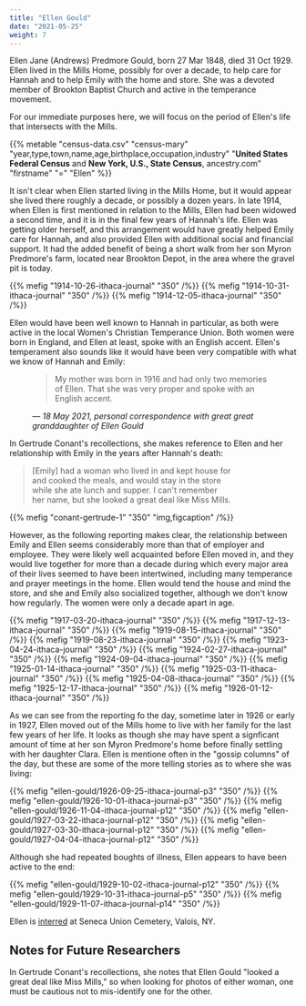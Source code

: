 ```yaml
---
title: "Ellen Gould"
date: "2021-05-25"
weight: 7
---
```


Ellen Jane (Andrews) Predmore Gould, born 27 Mar 1848, died 31 Oct 1929. Ellen lived in the Mills Home, possibly for over a decade, to help care for Hannah and to help Emily with the home and store. She was a devoted member of Brookton Baptist Church and active in the temperance movement.

<!--more-->

For our immediate purposes here, we will focus on the period of Ellen's life that intersects with the Mills.

{{% metable "census-data.csv" "census-mary" "year,type,town,name,age,birthplace,occupation,industry" "**United States Federal Census** and **New York, U.S., State Census**, ancestry.com" "firstname" "=" "Ellen" %}}

It isn't clear when Ellen started living in the Mills Home, but it would appear she lived there roughly a decade, or possibly a dozen years. In late 1914, when Ellen is first mentioned in relation to the Mills, Ellen had been widowed a second time, and it is in the final few years of Hannah's life. Ellen was getting older herself, and this arrangement would have greatly helped Emily care for Hannah, and also provided Ellen with additional social and financial support. It had the added benefit of being a short walk from her son Myron Predmore's farm, located near Brookton Depot, in the area where the gravel pit is today.

{{% mefig "1914-10-26-ithaca-journal" "350" /%}}
{{% mefig "1914-10-31-ithaca-journal" "350" /%}}
{{% mefig "1914-12-05-ithaca-journal" "350" /%}}

Ellen would have been well known to Hannah in particular, as both were active in the local Women's Christian Temperance Union. Both women were born in England, and Ellen at least, spoke with an English accent. Ellen's temperament also sounds like it would have been very compatible with what we know of Hannah and Emily:

<figure>
<blockquote>
My mother was born in 1916 and had only two memories of Ellen. That she was very proper and spoke with an English accent.
</blockquote>
<figcaption>
— <cite>18 May 2021, personal correspondence with great great granddaughter of Ellen Gould</cite>
</figcaption>
</figure>

In Gertrude Conant's recollections, she makes reference to Ellen and her relationship with Emily in the years after Hannah's death:

<blockquote style="width: 350px">[Emily] had a woman who lived in and kept house for and cooked the meals, and would stay in the store while she ate lunch and supper. I can't remember her name, but she looked a great deal like Miss Mills.</blockquote>

{{% mefig "conant-gertrude-1" "350" "img,figcaption" /%}}

However, as the following reporting makes clear, the relationship between Emily and Ellen seems considerably more than that of employer and employee. They were likely well acquainted before Ellen moved in, and they would live together for more than a decade during which every major area of their lives seemed to have been intertwined, including many temperance and prayer meetings in the home. Ellen would tend the house and mind the store, and she and Emily also socialized together, although we don't know how regularly. The women were only a decade apart in age.

{{% mefig "1917-03-20-ithaca-journal" "350" /%}}
{{% mefig "1917-12-13-ithaca-journal" "350" /%}}
{{% mefig "1919-08-15-ithaca-journal" "350" /%}}
{{% mefig "1919-08-23-ithaca-journal" "350" /%}}
{{% mefig "1923-04-24-ithaca-journal" "350" /%}}
{{% mefig "1924-02-27-ithaca-journal" "350" /%}}
{{% mefig "1924-09-04-ithaca-journal" "350" /%}}
{{% mefig "1925-01-14-ithaca-journal" "350" /%}}
{{% mefig "1925-03-11-ithaca-journal" "350" /%}}
{{% mefig "1925-04-08-ithaca-journal" "350" /%}}
{{% mefig "1925-12-17-ithaca-journal" "350" /%}}
{{% mefig "1926-01-12-ithaca-journal" "350" /%}}

As we can see from the reporting fo the day, sometime later in 1926 or early in 1927, Ellen moved out of the Mills home to live with her family for the last few years of her life. It looks as though she may have spent a signficant amount of time at her son Myron Predmore's home before finally settling with her daughter Clara. Ellen is mentione often in the "gossip columns" of the day, but these are some of the more telling stories as to where she was living:

{{% mefig "ellen-gould/1926-09-25-ithaca-journal-p3" "350" /%}}
{{% mefig "ellen-gould/1926-10-01-ithaca-journal-p3" "350" /%}}
{{% mefig "ellen-gould/1926-11-04-ithaca-journal-p12" "350" /%}}
{{% mefig "ellen-gould/1927-03-22-ithaca-journal-p12" "350" /%}}
{{% mefig "ellen-gould/1927-03-30-ithaca-journal-p12" "350" /%}}
{{% mefig "ellen-gould/1927-04-04-ithaca-journal-p12" "350" /%}}

Although she had repeated boughts of illness, Ellen appears to have been active to the end:

{{% mefig "ellen-gould/1929-10-02-ithaca-journal-p12" "350" /%}}
{{% mefig "ellen-gould/1929-10-31-ithaca-journal-p5" "350" /%}}
{{% mefig "ellen-gould/1929-11-07-ithaca-journal-p14" "350" /%}}

Ellen is [interred](https://www.findagrave.com/memorial/35944445/ellen-jane-predmore) at Seneca Union Cemetery, Valois, NY.

## Notes for Future Researchers

In Gertrude Conant's recollections, she notes that Ellen Gould "looked a great deal like Miss Mills," so when looking for photos of either woman, one must be cautious not to mis-identify one for the other.